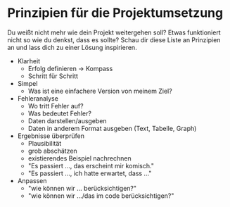 # Prinzipien für die Projektumsetzung

Du weißt nicht mehr wie dein Projekt weitergehen soll?
Etwas funktioniert nicht so wie du denkst, dass es sollte?
Schau dir diese Liste an Prinzipien an und lass dich zu einer Lösung inspirieren.

- Klarheit
	- Erfolg definieren -> Kompass
	- Schritt für Schritt
- Simpel
	- Was ist eine einfachere Version von meinem Ziel?
- Fehleranalyse
	- Wo tritt Fehler auf?
	- Was bedeutet Fehler?
	- Daten darstellen/ausgeben
	- Daten in anderem Format ausgeben (Text, Tabelle, Graph)
- Ergebnisse überprüfen
	- Plausibilität
	- grob abschätzen
	- existierendes Beispiel nachrechnen
	- "Es passiert ..., das erscheint mir komisch."
	- "Es passiert ..., ich hatte erwartet, dass ..."
- Anpassen
	- "wie können wir ... berücksichtigen?"
	- "wie können wir .../das im code berücksichtigen?"
